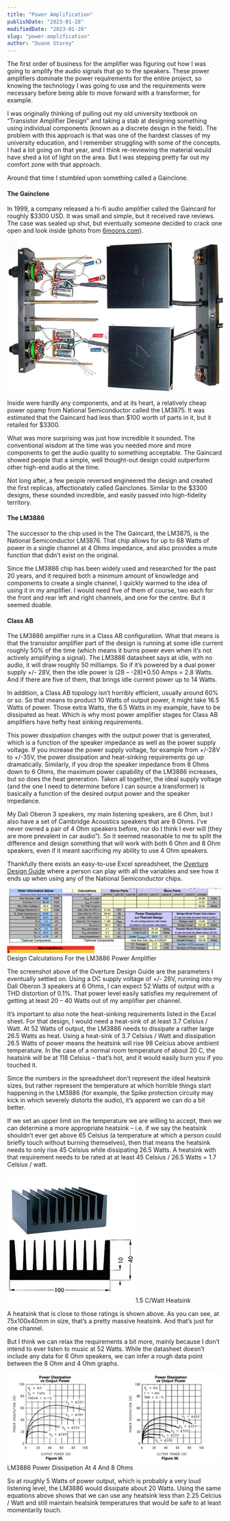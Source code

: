 ```yaml
---
title: "Power Amplification"
publishDate: "2023-01-28"
modifiedDate: "2023-01-28"
slug: "power-amplification"
author: "Duane Storey"
---
```


The first order of business for the amplifier was figuring out how I was going to amplify the audio signals that go to the speakers. These power amplifiers dominate the power requirements for the entire project, so knowing the technology I was going to use and the requirements were necessary before being able to move forward with a transformer, for example.

I was originally thinking of pulling out my old university textbook on “Transistor Amplifier Design” and taking a stab at designing something using individual components (known as a discrete design in the field). The problem with this approach is that was one of the hardest classes of my university education, and I remember struggling with some of the concepts. I had a lot going on that year, and I think re-reviewing the material would have shed a lot of light on the area. But I was stepping pretty far out my comfort zone with that approach.

Around that time I stumbled upon something called a Gainclone.

#### The Gainclone

In 1999, a company released a hi-fi audio amplifier called the Gaincard for roughly $3300 USD. It was small and simple, but it received rave reviews. The case was sealed up shut, but eventually someone decided to crack one open and look inside (photo from [6moons.com](https://6moons.com)).

![The Gaincard](_images/power-amplification-1.jpg)

Inside were hardly any components, and at its heart, a relatively cheap power opamp from National Semiconductor called the LM3875. It was estimated that the Gaincard had less than $100 worth of parts in it, but it retailed for $3300.

What was more surprising was just how incredible it sounded. The conventional wisdom at the time was you needed more and more components to get the audio quality to something acceptable. The Gaincard showed people that a simple, well thought-out design could outperform other high-end audio at the time.

Not long after, a few people reversed engineered the design and created the first replicas, affectionately called Gainclones. Similar to the $3300 designs, these sounded incredible, and easily passed into high-fidelity territory.

#### The LM3886

The successor to the chip used in the The Gaincard, the LM3875, is the National Semiconductor LM3876. That chip allows for up to 68 Watts of power in a single channel at 4 Ohms impedance, and also provides a mute function that didn’t exist on the original.

Since the LM3886 chip has been widely used and researched for the past 20 years, and it required both a minimum amount of knowledge and components to create a single channel, I quickly warmed to the idea of using it in my amplifier. I would need five of them of course, two each for the front and rear left and right channels, and one for the centre. But it seemed doable.

#### Class AB

The LM3886 amplifier runs in a Class AB configuration. What that means is that the transistor amplifier part of the design is running at some idle current roughly 50% of the time (which means it burns power even when it’s not actively amplifying a signal). The LM3886 datasheet says at idle, with no audio, it will draw roughly 50 milliamps. So if it’s powered by a dual power supply +/- 28V, then the idle power is (28 – -28)\*0.50 Amps = 2.8 Watts. And if there are five of them, that brings idle current power up to 14 Watts.

In addition, a Class AB topology isn’t horribly efficient, usually around 60% or so. So that means to product 10 Watts of output power, it might take 16.5 Watts of power. Those extra Watts, the 6.5 Watts in my example, have to be dissipated as heat. Which is why most power amplifier stages for Class AB amplifiers have hefty heat sinking requirements.

This power dissipation changes with the output power that is generated, which is a function of the speaker impedance as well as the power supply voltage. If you increase the power supply voltage, for example from +/-28V to +/-35V, the power dissipation and heat-sinking requirements go up dramatically. Similarly, if you drop the speaker impedance from 8 Ohms down to 6 Ohms, the maximum power capability of the LM3886 increases, but so does the heat generation. Taken all together, the ideal supply voltage (and the one I need to determine before I can source a transformer) is basically a function of the desired output power and the speaker impedance.

My Dali Oberon 3 speakers, my main listening speakers, are 6 Ohm, but I also have a set of Cambridge Acoustics speakers that are 8 Ohms. I’ve never owned a pair of 4 Ohm speakers before, nor do I think I ever will (they are more prevalent in car audio”). So it seemed reasonable to me to split the difference and design something that will work with both 6 Ohm and 8 Ohm speakers, even if it meant sacrificing my ability to use 4 Ohm speakers.

Thankfully there exists an easy-to-use Excel spreadsheet, the [Overture Design Guide](https://www.circuitbasics.com/wp-content/uploads/2016/10/Overture-Design-Guide.xls) where a person can play with all the variables and see how it ends up when using any of the National Semiconductor chips.

[![](_images/power-amplification-2.png)](https://www.duanestorey.com/wp-content/uploads/2023/01/Screenshot-2023-01-28-at-9.57.41-PM.png)Design Calculations For the LM3886 Power Amplifier



The screenshot above of the Overture Design Guide are the parameters I eventually settled on. Using a DC supply voltage of +/- 28V, running into my Dali Oberon 3 speakers at 6 Ohms, I can expect 52 Watts of output with a THD distortion of 0.1%. That power level easily satisfies my requirement of getting at least 20 – 40 Watts out of my amplifier per channel.

It’s important to also note the heat-sinking requirements listed in the Excel sheet. For that design, I would need a heat-sink of at least 3.7 Celsius / Watt. At 52 Watts of output, the LM3886 needs to dissipate a rather large 26.5 Watts as heat. Using a heat-sink of 3.7 Celsius / Watt and dissipation 26.5 Watts of power means the heatsink will rise 98 Celcius above ambient temperature. In the case of a normal room temperature of about 20 C, the heatsink will be at 118 Celsius – that’s hot, and it would easily burn you if you touched it.

Since the numbers in the spreadsheet don’t represent the ideal heatsink sizes, but rather represent the temperature at which horrible things start happening in the LM3886 (for example, the Spike protection circuity may kick in which severely distorts the audio), it’s apparent we can do a bit better.

If we set an upper limit on the temperature we are willing to accept, then we can determine a more appropriate heatsink – i.e. if we say the heatsink shouldn’t ever get above 65 Celsius (a temperature at which a person could briefly touch without burning themselves), then that means the heatsink needs to only rise 45 Celsius while dissipating 26.5 Watts. A heatsink with that requirement needs to be rated at at least 45 Celsius / 26.5 Watts = 1.7 Celsius / watt.

[![](_images/power-amplification-3.jpg)](_images/power-amplification-3.jpg)1.5 C/Watt Heatsink



A heatsink that is close to those ratings is shown above. As you can see, at 75x100x40mm in size, that’s a pretty massive heatsink. And that’s just for one channel.

But I think we can relax the requirements a bit more, mainly because I don’t intend to ever listen to music at 52 Watts. While the datasheet doesn’t include any data for 6 Ohm speakers, we can infer a rough data point between the 8 Ohm and 4 Ohm graphs.

[![](_images/power-amplification-4.png)](https://www.duanestorey.com/wp-content/uploads/2023/01/Screenshot-2023-01-28-at-10.28.33-PM.png)LM3886 Power Dissipation At 4 And 8 Ohms



So at roughly 5 Watts of power output, which is probably a very loud listening level, the LM3886 would dissipate about 20 Watts. Using the same equations above shows that we can use any heatsink less than 2.25 Celcius / Watt and still maintain heatsink temperatures that would be safe to at least momentarily touch.